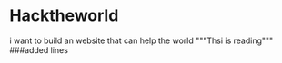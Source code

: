 # Hacktheworld
i want to build an website that can help the world
"""Thsi is reading"""
###added lines
